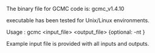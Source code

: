 The binary file for GCMC code is: gcmc_v1.4.10

executable has been tested for Unix/Linux environments.

Usage : gcmc <input_file> <output_file> {optional: -nt <number of threads>}

Example input file is provided with all inputs and outputs.